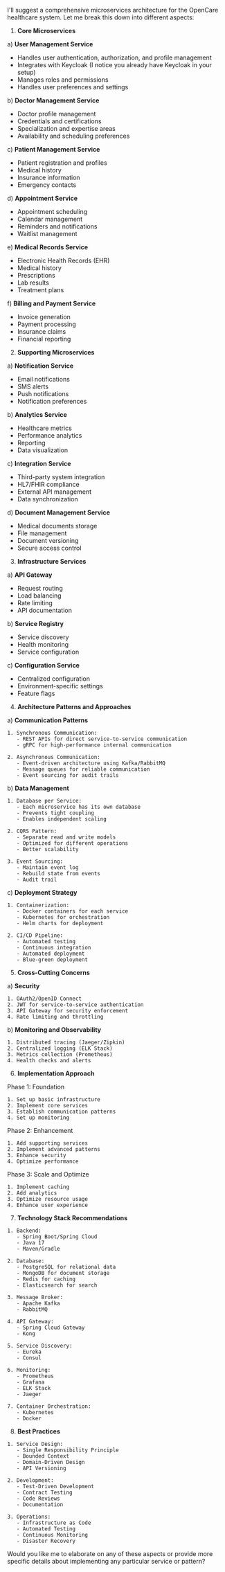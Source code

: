 I'll suggest a comprehensive microservices architecture for the OpenCare healthcare system. Let me break this down into different aspects:

1. **Core Microservices**

a) **User Management Service**
- Handles user authentication, authorization, and profile management
- Integrates with Keycloak (I notice you already have Keycloak in your setup)
- Manages roles and permissions
- Handles user preferences and settings

b) **Doctor Management Service**
- Doctor profile management
- Credentials and certifications
- Specialization and expertise areas
- Availability and scheduling preferences

c) **Patient Management Service**
- Patient registration and profiles
- Medical history
- Insurance information
- Emergency contacts

d) **Appointment Service**
- Appointment scheduling
- Calendar management
- Reminders and notifications
- Waitlist management

e) **Medical Records Service**
- Electronic Health Records (EHR)
- Medical history
- Prescriptions
- Lab results
- Treatment plans

f) **Billing and Payment Service**
- Invoice generation
- Payment processing
- Insurance claims
- Financial reporting

2. **Supporting Microservices**

a) **Notification Service**
- Email notifications
- SMS alerts
- Push notifications
- Notification preferences

b) **Analytics Service**
- Healthcare metrics
- Performance analytics
- Reporting
- Data visualization

c) **Integration Service**
- Third-party system integration
- HL7/FHIR compliance
- External API management
- Data synchronization

d) **Document Management Service**
- Medical documents storage
- File management
- Document versioning
- Secure access control

3. **Infrastructure Services**

a) **API Gateway**
- Request routing
- Load balancing
- Rate limiting
- API documentation

b) **Service Registry**
- Service discovery
- Health monitoring
- Service configuration

c) **Configuration Service**
- Centralized configuration
- Environment-specific settings
- Feature flags

4. **Architecture Patterns and Approaches**

a) **Communication Patterns**
```
1. Synchronous Communication:
   - REST APIs for direct service-to-service communication
   - gRPC for high-performance internal communication

2. Asynchronous Communication:
   - Event-driven architecture using Kafka/RabbitMQ
   - Message queues for reliable communication
   - Event sourcing for audit trails
```

b) **Data Management**
```
1. Database per Service:
   - Each microservice has its own database
   - Prevents tight coupling
   - Enables independent scaling

2. CQRS Pattern:
   - Separate read and write models
   - Optimized for different operations
   - Better scalability

3. Event Sourcing:
   - Maintain event log
   - Rebuild state from events
   - Audit trail
```

c) **Deployment Strategy**
```
1. Containerization:
   - Docker containers for each service
   - Kubernetes for orchestration
   - Helm charts for deployment

2. CI/CD Pipeline:
   - Automated testing
   - Continuous integration
   - Automated deployment
   - Blue-green deployment
```

5. **Cross-Cutting Concerns**

a) **Security**
```
1. OAuth2/OpenID Connect
2. JWT for service-to-service authentication
3. API Gateway for security enforcement
4. Rate limiting and throttling
```

b) **Monitoring and Observability**
```
1. Distributed tracing (Jaeger/Zipkin)
2. Centralized logging (ELK Stack)
3. Metrics collection (Prometheus)
4. Health checks and alerts
```

6. **Implementation Approach**

Phase 1: Foundation
```
1. Set up basic infrastructure
2. Implement core services
3. Establish communication patterns
4. Set up monitoring
```

Phase 2: Enhancement
```
1. Add supporting services
2. Implement advanced patterns
3. Enhance security
4. Optimize performance
```

Phase 3: Scale and Optimize
```
1. Implement caching
2. Add analytics
3. Optimize resource usage
4. Enhance user experience
```

7. **Technology Stack Recommendations**

```
1. Backend:
   - Spring Boot/Spring Cloud
   - Java 17
   - Maven/Gradle

2. Database:
   - PostgreSQL for relational data
   - MongoDB for document storage
   - Redis for caching
   - Elasticsearch for search

3. Message Broker:
   - Apache Kafka
   - RabbitMQ

4. API Gateway:
   - Spring Cloud Gateway
   - Kong

5. Service Discovery:
   - Eureka
   - Consul

6. Monitoring:
   - Prometheus
   - Grafana
   - ELK Stack
   - Jaeger

7. Container Orchestration:
   - Kubernetes
   - Docker
```

8. **Best Practices**

```
1. Service Design:
   - Single Responsibility Principle
   - Bounded Context
   - Domain-Driven Design
   - API Versioning

2. Development:
   - Test-Driven Development
   - Contract Testing
   - Code Reviews
   - Documentation

3. Operations:
   - Infrastructure as Code
   - Automated Testing
   - Continuous Monitoring
   - Disaster Recovery
```

Would you like me to elaborate on any of these aspects or provide more specific details about implementing any particular service or pattern?
